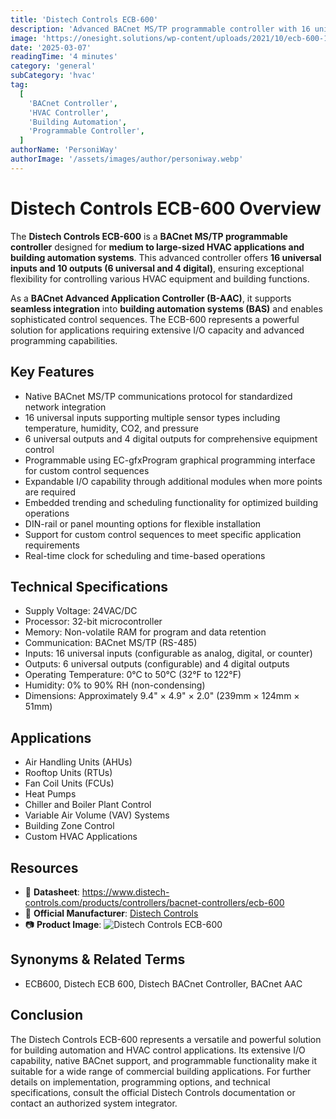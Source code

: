 ```yaml
---
title: 'Distech Controls ECB-600'
description: 'Advanced BACnet MS/TP programmable controller with 16 universal inputs and 10 outputs for building automation and HVAC control applications, offering native BACnet communications and flexible programming options.'
image: 'https://onesight.solutions/wp-content/uploads/2021/10/ecb-600-1.jpg'
date: '2025-03-07'
readingTime: '4 minutes'
category: 'general'
subCategory: 'hvac'
tag:
  [
    'BACnet Controller',
    'HVAC Controller',
    'Building Automation',
    'Programmable Controller',
  ]
authorName: 'PersoniWay'
authorImage: '/assets/images/author/personiway.webp'
---
```


# Distech Controls ECB-600 Overview

The **Distech Controls ECB-600** is a **BACnet MS/TP programmable controller** designed for **medium to large-sized HVAC applications and building automation systems**. This advanced controller offers **16 universal inputs and 10 outputs (6 universal and 4 digital)**, ensuring exceptional flexibility for controlling various HVAC equipment and building functions.

As a **BACnet Advanced Application Controller (B-AAC)**, it supports **seamless integration** into **building automation systems (BAS)** and enables sophisticated control sequences. The ECB-600 represents a powerful solution for applications requiring extensive I/O capacity and advanced programming capabilities.

## Key Features

- Native BACnet MS/TP communications protocol for standardized network integration
- 16 universal inputs supporting multiple sensor types including temperature, humidity, CO2, and pressure
- 6 universal outputs and 4 digital outputs for comprehensive equipment control
- Programmable using EC-gfxProgram graphical programming interface for custom control sequences
- Expandable I/O capability through additional modules when more points are required
- Embedded trending and scheduling functionality for optimized building operations
- DIN-rail or panel mounting options for flexible installation
- Support for custom control sequences to meet specific application requirements
- Real-time clock for scheduling and time-based operations

## Technical Specifications

- Supply Voltage: 24VAC/DC
- Processor: 32-bit microcontroller
- Memory: Non-volatile RAM for program and data retention
- Communication: BACnet MS/TP (RS-485)
- Inputs: 16 universal inputs (configurable as analog, digital, or counter)
- Outputs: 6 universal outputs (configurable) and 4 digital outputs
- Operating Temperature: 0°C to 50°C (32°F to 122°F)
- Humidity: 0% to 90% RH (non-condensing)
- Dimensions: Approximately 9.4" × 4.9" × 2.0" (239mm × 124mm × 51mm)

## Applications

- Air Handling Units (AHUs)
- Rooftop Units (RTUs)
- Fan Coil Units (FCUs)
- Heat Pumps
- Chiller and Boiler Plant Control
- Variable Air Volume (VAV) Systems
- Building Zone Control
- Custom HVAC Applications

## Resources

- 📄 **Datasheet**: https://www.distech-controls.com/products/controllers/bacnet-controllers/ecb-600
- 🏢 **Official Manufacturer**: [Distech Controls](https://www.distech-controls.com)
- 📷 **Product Image**:
  ![Distech Controls ECB-600](https://onesight.solutions/wp-content/uploads/2021/10/ecb-600-1.jpg)

## Synonyms & Related Terms

- ECB600, Distech ECB 600, Distech BACnet Controller, BACnet AAC

## Conclusion

The Distech Controls ECB-600 represents a versatile and powerful solution for building automation and HVAC control applications. Its extensive I/O capability, native BACnet support, and programmable functionality make it suitable for a wide range of commercial building applications. For further details on implementation, programming options, and technical specifications, consult the official Distech Controls documentation or contact an authorized system integrator.
